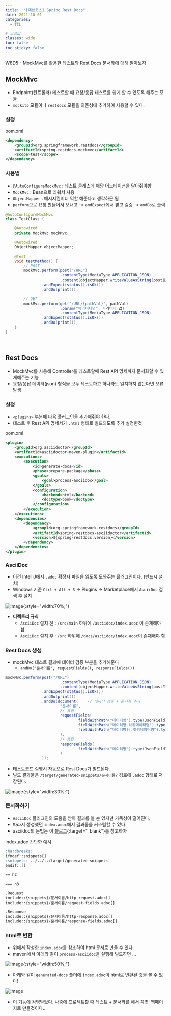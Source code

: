 ```yaml
---
title:  "[데브코스] Spring Rest Docs"
date: 2021-10-01
categories: 
  - TIL

# 고정값
classes: wide
toc: false
toc_sticky: false
---
```


W8D5 - MockMvc를 활용한 테스트와 Rest Docs 문서화에 대해 알아보자


## MockMvc 

- Endpoint(컨트롤러) 테스트할 때 요청/응답 테스트를 쉽게 할 수 있도록 해주는 모듈
- `mockito` 모듈이나 `restdocs` 모듈을 의존성에 추가하여 사용할 수 있다.

### 설정

<div class="sub_title">pom.xml</div>

```xml
<dependency>
    <groupId>org.springframework.restdocs</groupId>
    <artifactId>spring-restdocs-mockmvc</artifactId>
    <scope>test</scope>
</dependency>
```

### 사용법

- `@AutoConfigureMockMvc` : 테스트 클래스에 해당 어노테이션을 달아줘야함
- `MockMvc` : Bean으로 띄워서 사용
- `ObjectMapper` : 메시지컨버터 역할 해준다고 생각하믄 됨
- `perform`으로 요청 만들어서 보내고 -> `andExpect`에서 받고 검증 -> `andDo`로 출력

```java
@AutoConfigureMockMvc
class TestClass {

    @Autowired
    private MockMvc mockMvc;

    @Autowired
    ObjectMapper objectMapper;

    @Test
    void testMethod() {
        // POST
        mockMvc.perform(post("/URL")
                        .contentType(MediaType.APPLICATION_JSON)
                        .content(objectMapper.writeValueAsString(post로 넘어오는 값)))
                .andExpect(status().isOk())
                .andDo(print());

        // GET
        mockMvc.perform(get("/URL/{pathVal}", pathVal)
                        .param("파라미터명", 파라미터 값)
                        .contentType(MediaType.APPLICATION_JSON)
                .andExpect(status().isOk())
                .andDo(print());
    }
}
```

<br>

## Rest Docs

- MockMvc를 사용해 Controller를 테스트할때 Rest API 명세까지 문서화할 수 있게해주는 기능
- 요청/응답 데이터(json) 형식을 모두 테스트하고 하나라도 일치하지 않는다면 오류발생

### 설정

- `<plugins>` 부분에 다음 플러그인을 추가해줘야 한다.
- 테스트 후 Rest API 명세서가 `.html` 형태로 빌드되도록 추가 설정한것 

<div class="sub_title">pom.xml</div>

```xml
<plugin>
    <groupId>org.asciidoctor</groupId>
    <artifactId>asciidoctor-maven-plugin</artifactId>
    <executions>
        <execution>
            <id>generate-docs</id>
            <phase>prepare-package</phase>
            <goals>
                <goal>process-asciidoc</goal>
            </goals>
            <configuration>
                <backend>html</backend>
                <doctype>book</doctype>
            </configuration>
        </execution>
    </executions>
    <dependencies>
        <dependency>
            <groupId>org.springframework.restdocs</groupId>
            <artifactId>spring-restdocs-asciidoctor</artifactId>
            <version>${spring-restdocs.version}</version>
        </dependency>
    </dependencies>
</plugin>
```

### AsciiDoc

- 이건 IntelliJ에서 `.adoc` 확장자 파일을 읽도록 도와주는 플러그인이다. (반드시 설치)
- Windows 기준 `Ctrl + Alt + S` -> Plugins -> Marketplace에서 `AsciiDoc` 검색 후 설치

![image](https://user-images.githubusercontent.com/71180414/135726235-c107a04b-e657-4b98-a92b-0bf434e35d95.png){:style="width:70%;"}

- **디렉토리 규칙**
    - `AsciiDoc` 설치 전 : `/src/main` 하위에 `/asciidoc/index.adoc` 이 존재해야 함
    - `AsciiDoc` 설치 후 : `/src` 하위에 `/docs/asciidoc/index.adoc`이 존재해야 함

### Rest Docs 생성

- mockMvc 테스트 결과에 데이터 검증 부분을 추가해준다
    - `andDo("문서이름", requestFields(), responseFields())`

```java
mockMvc.perform(post("/URL")
                        .contentType(MediaType.APPLICATION_JSON)
                        .content(objectMapper.writeValueAsString(post로 넘어오는 값)))
                .andExpect(status().isOk())
                .andDo(print())
                .andDo(document(    // 데이터 검증 + 문서화 추가
                        "문서이름",
                        // 요청
                        requestFields(
                                fieldWithPath("데이터명").type(JsonFieldType.타입).description("설명"),
                                fieldWithPath("데이터명.하위데이터명").type(JsonFieldType.타입).description("설명"),
                                fieldWithPath("데이터명[].하위데이터명").type(JsonFieldType.타입).description("설명")
                        ),
                        // 응답
                        responseFields(
                                fieldWithPath("데이터명").type(JsonFieldType.타입).description("설명")
                        )
                ));

```

- 테스트코드 실행시 자동으로 Rest Docs가 빌드된다.
- 빌드 결과물은 `/target/generated-snippets/문서이름/` 경로에 `.adoc` 형태로 저장된다.

![image](https://user-images.githubusercontent.com/71180414/135727367-f2260a45-ba9c-4eec-b66f-ab9742530112.png){:style="width:30%;"}

### 문서화하기

- `AsciiDoc` 플러그인의 도움을 받아 결과를 볼 순 있지만 가독성이 떨어진다.
- 따라서 생성했던 `index.adoc`에서 결과물을 커스텀할 수 있다.
- asciidoc의 문법은 이 [블로그](https://narusas.github.io/2018/03/21/Asciidoc-basic.html){:target="_blank"}를 참고하자

<div class="sub_title">index.adoc 간단한 예시</div>

```md
:hardbreaks:
ifndef::snippets[]
:snippets: ../../../target/generated-snippets
endif::[]

== h2

=== h3

.Request
include::{snippets}/문서이름/http-request.adoc[]
include::{snippets}/문서이름/request-fields.adoc[]

.Response
include::{snippets}/문서이름/http-response.adoc[]
include::{snippets}/문서이름/response-fields.adoc[]
```

### html로 변환

- 위에서 작성한 `index.adoc`를 참조하여 html 문서로 만들 수 있다.
- maven에서 아래와 같이 `process-asciidoc`을 실행해 빌드하면 ...

![image](https://user-images.githubusercontent.com/71180414/135726865-f8dbc261-efa9-4be5-b774-7c240c59c9bb.png){:style="width:50%;"}

- 아래와 같이 `generated-docs` 폴더에 `index.adoc`이 html로 변환된 것을 볼 수 있다!

![image](https://user-images.githubusercontent.com/71180414/135727242-7a9d33ed-942a-4c29-b8d2-ebc67980e564.png)

- 이 기능에 감명받았다. 나중에 프로젝트할 때 테스트 + 문서화를 해서 꼭!!!! 웹페이지로 만들것이다...

<br>
